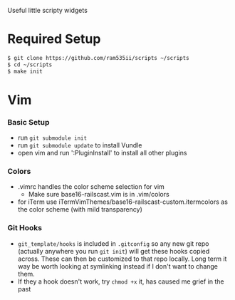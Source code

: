 Useful little scripty widgets

# Required Setup
```sh
$ git clone https://github.com/ram535ii/scripts ~/scripts
$ cd ~/scripts
$ make init
```

# Vim
### Basic Setup
- run `git submodule init`
- run `git submodule update` to install Vundle
- open vim and run ':PluginInstall' to install all other plugins

### Colors
- .vimrc handles the color scheme selection for vim
  - Make sure base16-railscast.vim is in .vim/colors
- for iTerm use iTermVimThemes/base16-railscast-custom.itermcolors as the color scheme (with mild transparency)

### Git Hooks
- `git_template/hooks` is included in `.gitconfig` so any new git repo (actually anywhere you run `git init`) will get these hooks copied across. These can then be customized to that repo locally. Long term it way be worth looking at symlinking instead if I don't want to change them.
- If they a hook doesn't work, try `chmod +x` it, has caused me grief in the past
